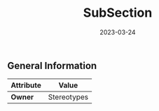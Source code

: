﻿---
title: SubSection
toc: false
type: specs
date: "2023-03-24"
draft: false
specification: VEC
version: 2.0.2
documentType: "Recommendation"
elementType: Class
classes:
  - SubSection
menu_name: vec-2.0.2
---


## General Information

| Attribute               | Value |
|-------------------------|-------|
| **Owner**               | Stereotypes |
